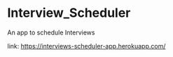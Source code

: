 # Interview_Scheduler
An app to schedule Interviews

link: https://interviews-scheduler-app.herokuapp.com/
